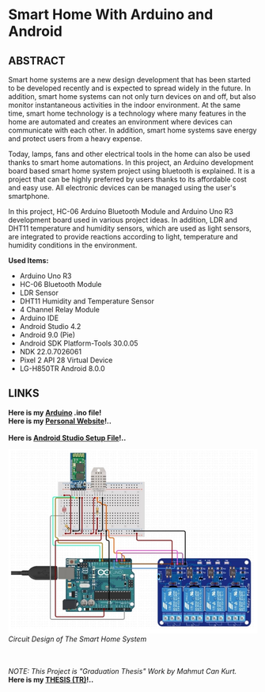 # Smart Home With Arduino and Android


## ABSTRACT

Smart home systems are a new design development that has been started to be developed recently and is expected to spread widely in the future. In addition, smart home systems can not only turn devices on and off, but also monitor instantaneous activities in the indoor environment. At the same time, smart home technology is a technology where many features in the home are automated and creates an environment where devices can communicate with each other. In addition, smart home systems save energy and protect users from a heavy expense.

Today, lamps, fans and other electrical tools in the home can also be used thanks to smart home automations. In this project, an Arduino development board based smart home system project using bluetooth is explained. It is a project that can be highly preferred by users thanks to its affordable cost and easy use. All electronic devices can be managed using the user's smartphone.

In this project, HC-06 Arduino Bluetooth Module and Arduino Uno R3 development board used in various project ideas. In addition, LDR and DHT11 temperature and humidity sensors, which are used as light sensors, are integrated to provide reactions according to light, temperature and humidity conditions in the environment.

**Used Items:**

* Arduino Uno R3
* HC-06 Bluetooth Module
* LDR Sensor
* DHT11 Humidity and Temperature Sensor
* 4 Channel Relay Module
* Arduino IDE
* Android Studio 4.2
* Android 9.0 (Pie)
* Android SDK Platform-Tools 30.0.05
* NDK 22.0.7026061
* Pixel 2 API 28 Virtual Device
* LG-H850TR Android 8.0.0

## LINKS
**Here is my [Arduino](https://github.com/mahmutcankurt/SmartHomeWithArduino/blob/main/SmartHomeSystem.ino) .ino file!**<br>
**Here is my [Personal Website](https://mahmutcankurt.github.io)!..**<br>
<br>
**Here is [Android Studio Setup File](https://developer.android.com/studio)!..**<br>

<img src="https://github.com/mahmutcankurt/SmartHomeWithArduino/blob/main/circuit_design.jpg"/><br>
_Circuit Design of The Smart Home System_<br>

<br><br>
_NOTE: This Project is "Graduation Thesis" Work by Mahmut Can Kurt._<br>
**Here is my [THESIS (TR)](https://github.com/mahmutcankurt/SmartHomeWithArduino/blob/main/GraduationThesis.pdf)!..**<br>
